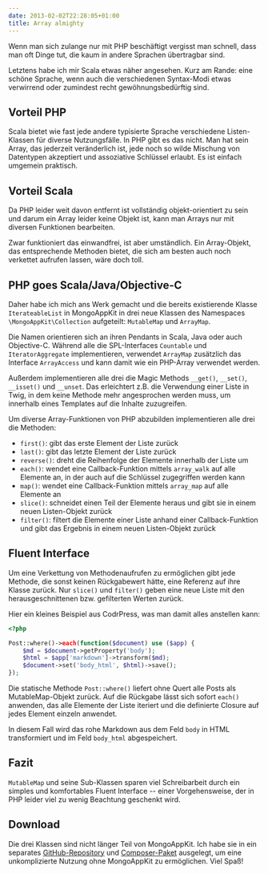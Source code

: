 ```yaml
---
date: 2013-02-02T22:28:05+01:00
title: Array almighty
---
```

Wenn man sich zulange nur mit PHP beschäftigt vergisst man schnell, dass man oft Dinge tut, die kaum in andere Sprachen übertragbar sind.

Letztens habe ich mir Scala etwas näher angesehen. Kurz am Rande: eine schöne Sprache, wenn auch die verschiedenen Syntax-Modi etwas verwirrend oder zumindest recht gewöhnungsbedürftig sind.

## Vorteil PHP

Scala bietet wie fast jede andere typisierte Sprache verschiedene Listen-Klassen für diverse Nutzungsfälle. In PHP gibt es das nicht. Man hat sein Array, das jederzeit veränderlich ist, jede noch so wilde Mischung von Datentypen akzeptiert und assoziative Schlüssel erlaubt. Es ist einfach umgemein praktisch.

## Vorteil Scala

Da PHP leider weit davon entfernt ist vollständig objekt-orientiert zu sein und darum ein Array leider keine Objekt ist, kann man Arrays nur mit diversen Funktionen bearbeiten.

Zwar funktioniert das einwandfrei, ist aber umständlich. Ein Array-Objekt, das entsprechende Methoden bietet, die sich am besten auch noch verkettet aufrufen lassen, wäre doch toll.

## PHP goes Scala/Java/Objective-C

Daher habe ich mich ans Werk gemacht und die bereits existierende Klasse `IterateableList` in MongoAppKit in drei neue Klassen des Namespaces `\MongoAppKit\Collection` aufgeteilt: `MutableMap` und `ArrayMap`.

Die Namen orientieren sich an ihren Pendants in Scala, Java oder auch Objective-C. Während alle die SPL-Interfaces `Countable` und `IteratorAggregate` implementieren, verwendet `ArrayMap` zusätzlich das Interface `ArrayAccess` und kann damit wie ein PHP-Array verwendet werden.

Außerdem implementieren alle drei die Magic Methods `__get()`, `__set()`, `__isset()` und `__unset`. Das erleichtert z.B. die Verwendung einer Liste in Twig, in dem keine Methode mehr angesprochen werden muss, um innerhalb eines Templates auf die Inhalte zuzugreifen.

Um diverse Array-Funktionen von PHP abzubilden implementieren alle drei die Methoden:

- `first()`: gibt das erste Element der Liste zurück
- `last()`: gibt das letzte Element der Liste zurück
- `reverse()`: dreht die Reihenfolge der Elemente innerhalb der Liste um
- `each()`: wendet eine Callback-Funktion mittels `array_walk` auf alle Elemente an, in der auch auf die Schlüssel zugegriffen werden kann
- `map()`: wendet eine Callback-Funktion mittels `array_map` auf alle Elemente an
- `slice()`: schneidet einen Teil der Elemente heraus und gibt sie in einem neuen Listen-Objekt zurück
- `filter()`: filtert die Elemente einer Liste anhand einer Callback-Funktion und gibt das Ergebnis in einem neuen Listen-Objekt zurück

## Fluent Interface

Um eine Verkettung von Methodenaufrufen zu ermöglichen gibt jede Methode, die sonst keinen Rückgabewert hätte, eine Referenz auf ihre Klasse zurück. Nur `slice()` und `filter()` geben eine neue Liste mit den herausgeschnittenen bzw. gefilterten Werten zurück.

Hier ein kleines Beispiel aus CodrPress, was man damit alles anstellen kann:

```php
<?php

Post::where()->each(function($document) use ($app) {
    $md = $document->getProperty('body');
    $html = $app['markdown']->transform($md);
    $document->set('body_html', $html)->save();
});
```

Die statische Methode `Post::where()` liefert ohne Quert alle Posts als MutableMap-Objekt zurück. Auf die Rückgabe lässt sich sofort `each()` anwenden, das alle Elemente der Liste iteriert und die definierte Closure auf jedes Element einzeln anwendet.

In diesem Fall wird das rohe Markdown aus dem Feld `body` in HTML transformiert und im Feld `body_html` abgespeichert.

## Fazit

`MutableMap` und seine Sub-Klassen sparen viel Schreibarbeit durch ein simples und komfortables Fluent Interface -- einer Vorgehensweise, der in PHP leider viel zu wenig Beachtung geschenkt wird.

## Download

Die drei Klassen sind nicht länger Teil von MongoAppKit. Ich habe sie in ein separates [GitHub-Repository][1] und [Composer-Paket][2] ausgelegt, um eine unkomplizierte Nutzung ohne MongoAppKit zu ermöglichen. Viel Spaß!

[1]:	https://github.com/WebCodr/Collection
[2]:	https://packagist.org/packages/webcodr/collection